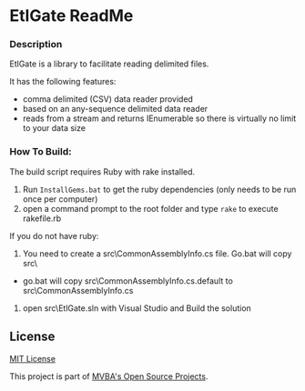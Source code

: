 EtlGate ReadMe
===
### Description

EtlGate is a library to facilitate reading delimited files. 

It has the following features:

* comma delimited (CSV) data reader provided
* based on an any-sequence delimited data reader
* reads from a stream and returns IEnumerable so there is virtually no limit to your data size


### How To Build:

The build script requires Ruby with rake installed.

1. Run `InstallGems.bat` to get the ruby dependencies (only needs to be run once per computer)
1. open a command prompt to the root folder and type `rake` to execute rakefile.rb

If you do not have ruby:

1. You need to create a src\CommonAssemblyInfo.cs file. Go.bat will copy src\ 
  * go.bat will copy src\CommonAssemblyInfo.cs.default to src\CommonAssemblyInfo.cs
1. open src\EtlGate.sln with Visual Studio and Build the solution

## License		

[MIT License][mitlicense]

This project is part of [MVBA's Open Source Projects][MvbaLawGithub].

[MvbaLawGithub]: http://mvbalaw.github.io/
[mitlicense]: http://www.opensource.org/licenses/mit-license.php
